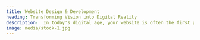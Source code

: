 ```yaml
---
title: Website Design & Development
heading: Transforming Vision into Digital Reality
description:  In today's digital age, your website is often the first point of contact between your brand and your customers. Our website design and development services go beyond aesthetics; we create user-centric, responsive websites that seamlessly reflect your brand's essence. We bridge the gap between a beautifully designed website and one that drives results. Whether you need a simple, elegant website or a complex e-commerce platform, our experienced team transforms your vision into a digital reality that will engage your visitors and convert them into loyal customers.
image: media/stock-1.jpg
---
```

